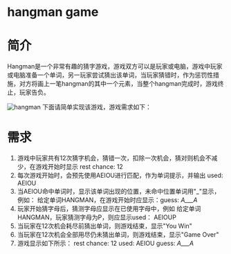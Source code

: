 hangman game
============
# 简介

Hangman是一个非常有趣的猜字游戏，游戏双方可以是玩家或电脑，游戏中玩家或电脑准备一个单词，另一玩家尝试猜出该单词，当玩家猜错时，作为惩罚性措施，对方将画上一笔hangman的其中一个元素，当整个hangman完成时，游戏终止，玩家告负。

![hangman](https://upload.wikimedia.org/wikipedia/commons/thumb/6/6e/Hangman.svg/108px-Hangman.svg.png)
下面请简单实现该游戏，游戏需求如下：

# 需求
1. 游戏中玩家共有12次猜字机会，猜错一次，扣除一次机会，猜对则机会不减少，在游戏开始时显示
   rest chance: 12
2. 每次游戏开始时，会预先使用AEIOU进行匹配，作为单词提示，并输出
   used: AEIOU
3. 当AEIOU命中单词时，显示该单词出现的位置，未命中位置单词用"_"显示，例如：
   给定单词HANGMAN，在游戏开始时应显示：guess: _A___A_
4. 玩家开始猜字母后，猜测字母应显示在已使用字母中，例如
   给定单词HANGMAN，玩家猜测字母为P，则应显示used： AEIOUP
5. 当玩家在12次机会耗尽前猜出单词，则游戏结束，显示"You Win"
6. 当玩家在12次机会全部用尽仍未猜出单词，则游戏结束，显示"Game Over"
7. 游戏显示如下所示：
   rest chance: 12
   used: AEIOU
   guess: _A___A_

